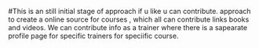 #This is an still initial stage of approach if u like u can contribute.
 approach to create a online source for courses , which all can contribute links books and videos. We can contribute info as a trainer where there is a sapearate profile page for specific trainers for speciific course.

